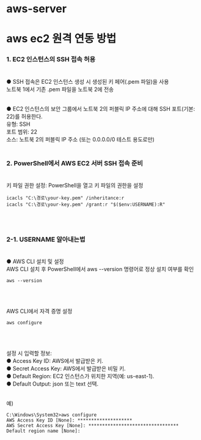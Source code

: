 # aws-server
# aws ec2 원격 연동 방법
### 1. EC2 인스턴스의 SSH 접속 허용 <br><br>

● SSH 접속은 EC2 인스턴스 생성 시 생성된 키 페어(.pem 파일)을 사용 <br>
노트북 1에서 기존 .pem 파일을 노트북 2에 전송 <br><br>

● EC2 인스턴스의 보안 그룹에서 노트북 2의 퍼블릭 IP 주소에 대해 SSH 포트(기본: 22)를 허용한다. <br>
유형: SSH <br>
포트 범위: 22 <br>
소스: 노트북 2의 퍼블릭 IP 주소 (또는 0.0.0.0/0 테스트 용도로만) <br><br>

### 2. PowerShell에서 AWS EC2 서버 SSH 접속 준비 <br><br>

키 파일 권한 설정: PowerShell을 열고 키 파일의 권한을 설정
```
icacls "C:\경로\your-key.pem" /inheritance:r
icacls "C:\경로\your-key.pem" /grant:r "$($env:USERNAME):R"
```
<br><br>

### 2-1. USERNAME 알아내는법 <br><br>

● AWS CLI 설치 및 설정 <br>
AWS CLI 설치 후 PowerShell에서 aws --version 명령어로 정상 설치 여부를 확인 <br>
```
aws --version
```
<br><br>

AWS CLI에서 자격 증명 설정 <br>
```
aws configure
```
<br><br>

설정 시 입력할 정보: <br>
●  Access Key ID: AWS에서 발급받은 키. <br>
●  Secret Access Key: AWS에서 발급받은 비밀 키. <br>
●  Default Region: EC2 인스턴스가 위치한 지역(예: us-east-1). <br>
●  Default Output: json 또는 text 선택. <br><br>

예)
```
C:\Windows\System32>aws configure
AWS Access Key ID [None]: ********************
AWS Secret Access Key [None]: *********************************
Default region name [None]:
```
<br>

